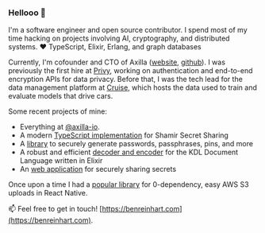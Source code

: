 ### Hellooo 👋

I'm a software engineer and open source contributor. I spend most of my time hacking on projects involving AI, cryptography, and distributed systems. ❤️ TypeScript, Elixir, Erlang, and graph databases

Currently, I'm cofounder and CTO of Axilla ([website](https://axilla.io), [github](https://github.com/axilla-io)). I was previously the first hire at [Privy](https://privy.io), working on authentication and end-to-end encryption APIs for data privacy. Before that, I was the tech lead for the data management platform at [Cruise](https://getcruise.com), which hosts the data used to train and evaluate models that drive cars.

Some recent projects of mine:

* Everything at [@axilla-io](https://github.com/axilla-io).
* A modern [TypeScript implementation](https://github.com/privy-io/shamir-secret-sharing) for Shamir Secret Sharing
* A [library](https://github.com/benjreinhart/secure-password-utilities) to securely generate passwords, passphrases, pins, and more
* A robust and efficient [decoder and encoder](https://github.com/benjreinhart/ex_kdl) for the KDL Document Language written in Elixir
* An [web application](https://github.com/benjreinhart/rayven) for securely sharing secrets

Once upon a time I had a [popular library](https://github.com/benjreinhart/react-native-aws3) for 0-dependency, easy AWS S3 uploads in React Native.

📫 Feel free to get in touch! [https://benreinhart.com](https://benreinhart.com).
